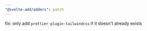 ```yaml
---
"@svelte-add/adders": patch
---
```


fix: only add `prettier-plugin-tailwindcss` if it doesn't already exists
